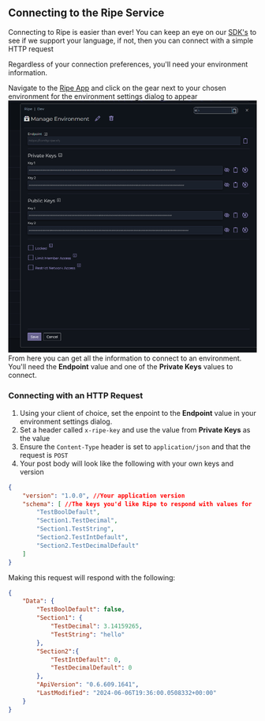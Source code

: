 ## Connecting to the Ripe Service

Connecting to Ripe is easier than ever! You can keep an eye on our [SDK's](https://github.com/Ripe-Inc/ripe-sdks) to see if we support your language, if not, then you can connect with a simple HTTP request

Regardless of your connection preferences, you'll need your environment information. 

Navigate to the [Ripe App](https://app.ripecloud.io) and click on the gear next to your chosen environment for the environment settings dialog to appear
![Manage environment dialog](../img/connecting-1.png "Manage environment dialog")
From here you can get all the information to connect to an environment. You'll need the **Endpoint** value and one of the **Private Keys** values to connect.

### Connecting with an HTTP Request

1) Using your client of choice, set the enpoint to the **Endpoint** value in your environment settings dialog. 
2) Set a header called `x-ripe-key` and use the value from **Private Keys** as the value
3) Ensure the `Content-Type` header is set to `application/json` and that the request is `POST`
4) Your post body will look like the following with your own keys and version

```json
{
    "version": "1.0.0", //Your application version
	"schema": [ //The keys you'd like Ripe to respond with values for
        "TestBoolDefault",
        "Section1.TestDecimal",
        "Section1.TestString",
        "Section2.TestIntDefault",
        "Section2.TestDecimalDefault"
	]
}
```

Making this request will respond with the following:

```json
{
    "Data": {
        "TestBoolDefault": false,
        "Section1": {
            "TestDecimal": 3.14159265,
            "TestString": "hello"
        },
        "Section2":{
            "TestIntDefault": 0,
            "TestDecimalDefault": 0
        },
        "ApiVersion": "0.6.609.1641",
        "LastModified": "2024-06-06T19:36:00.0508332+00:00"
    }
}
```